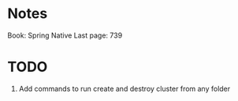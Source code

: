 # Notes
Book: Spring Native
Last page: 739

# TODO

1. Add commands to run create and destroy cluster from any folder